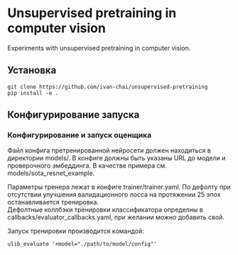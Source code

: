 # Unsupervised pretraining in computer vision
Experiments with unsupervised pretraining in computer vision.

## Установка

```
git clone https://github.com/ivan-chai/unsupervised-pretraining
pip install -e .
```

## Конфигурирование запуска
### Конфигурирование и запуск оценщика

Файл конфига претренированной нейросети должен находиться в директории models/. 
В конфиге должны быть указаны URL до модели и проверочного эмбеддинга.
В качестве примера см. models/sota_resnet_example.  

Параметры тренера лежат в конфиге trainer/trainer.yaml. По дефолту при отсутствии улучшения валидационного лосса на 
протяжении 25 эпох останавливается тренировка.  
Дефолтные коллбэки тренировки классификатора определны в callbacks/evaluator_callbacks.yaml, при желании можно добавить свой.

Запуск тренировки производится командой:
```
ulib_evaluate '+model="./path/to/model/config"'
```
